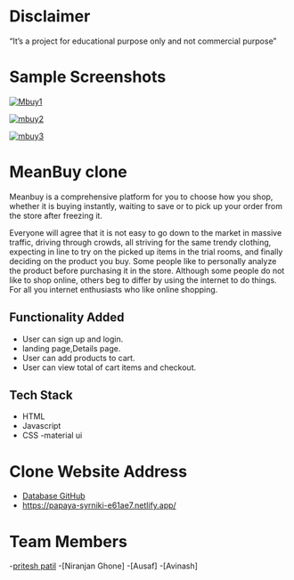# Disclaimer
“It’s a project for educational purpose only and not commercial purpose”

# Sample Screenshots

<a href="https://ibb.co/18Y842z"><img src="https://i.ibb.co/t8w81CL/Mbuy1.png" alt="Mbuy1" border="0"></a>

<a href="https://ibb.co/C9vFRKs"><img src="https://i.ibb.co/6tb5j0J/mbuy2.png" alt="mbuy2" border="0"></a>

<a href="https://ibb.co/Cbdr7Cv"><img src="https://i.ibb.co/QPB5NSn/mbuy3.png" alt="mbuy3" border="0"></a>

# MeanBuy clone

Meanbuy is a comprehensive platform for you to choose how you shop, whether it is buying instantly, waiting to save or to pick up your order from the store after freezing it.

Everyone will agree that it is not easy to go down to the market in massive traffic, driving through crowds, all striving for the same trendy clothing, expecting in line to try on the picked up items in the trial rooms, and finally deciding on the product you buy. Some people like to personally analyze the product before purchasing it in the store. Although some people do not like to shop online, others beg to differ by using the internet to do things. For all you internet enthusiasts who like online shopping.
 
## Functionality Added

- User can sign up and login.
- landing page,Details page.
- User can add products to cart.
- User can view total of cart items and checkout.

## Tech Stack

- HTML
- Javascript
- CSS
-material ui

# Clone Website Address
- [Database GitHub](https://github.com/Pritesh0-0/MenaBuy-Project1)
- https://papaya-syrniki-e61ae7.netlify.app/

# Team Members

-[pritesh patil](https://github.com/Pritesh0-0)
-[Niranjan Ghone]
-[Ausaf]
-[Avinash]

